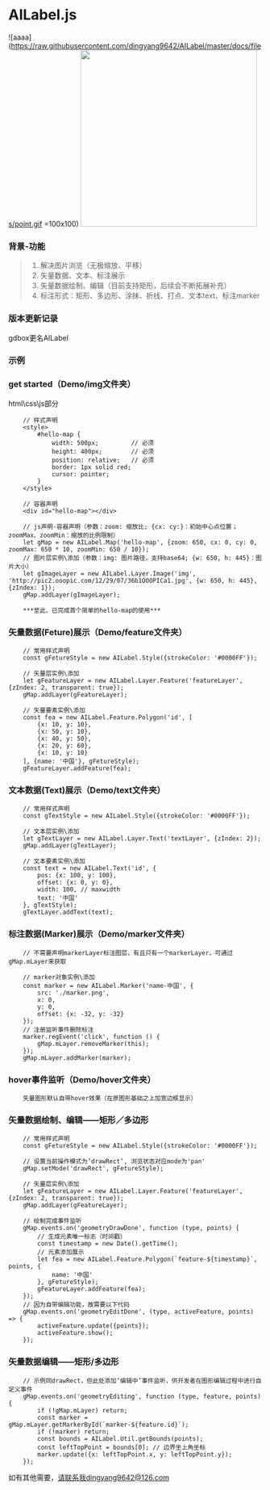 # AILabel.js

![aaaa](https://raw.githubusercontent.com/dingyang9642/AILabel/master/docs/files/point.gif =100x100)
<img style="width:350px;" src="https://raw.githubusercontent.com/dingyang9642/AILabel/master/docs/files/point.gif">

### 背景-功能

> 1. 解决图片浏览（无极缩放、平移）
> 2. 矢量数据、文本、标注展示
> 3. 矢量数据绘制、编辑（目前支持矩形，后续会不断拓展补充）
> 4. 标注形式：矩形、多边形、涂抹、折线、打点、文本text、标注marker

### 版本更新记录
gdbox更名AILabel

### 示例

### get started（Demo/img文件夹）

html\css\js部分
```
    // 样式声明
    <style>
        #hello-map {
            width: 500px;         // 必须
            height: 400px;        // 必须
            position: relative;   // 必须
            border: 1px solid red;
            cursor: pointer;
        }
    </style>

    // 容器声明
    <div id="hello-map"></div>

    // js声明-容器声明（参数：zoom: 缩放比; {cx: cy:}：初始中心点位置；zoomMax、zoomMin：缩放的比例限制）
    let gMap = new AILabel.Map('hello-map', {zoom: 650, cx: 0, cy: 0, zoomMax: 650 * 10, zoomMin: 650 / 10});
    // 图片层实例\添加（参数：img: 图片路径，支持base64; {w: 650, h: 445}：图片大小）
    let gImageLayer = new AILabel.Layer.Image('img', 'http://pic2.ooopic.com/12/29/07/36b1OOOPICa1.jpg', {w: 650, h: 445}, {zIndex: 1});
    gMap.addLayer(gImageLayer);

    ***至此、已完成首个简单的hello-map的使用***
```

### 矢量数据(Feture)展示（Demo/feature文件夹）
```
    // 常用样式声明
    const gFetureStyle = new AILabel.Style({strokeColor: '#0000FF'});

    // 矢量层实例\添加
    let gFeatureLayer = new AILabel.Layer.Feature('featureLayer', {zIndex: 2, transparent: true});
    gMap.addLayer(gFeatureLayer);

    // 矢量要素实例\添加
    const fea = new AILabel.Feature.Polygon('id', [
        {x: 10, y: 10},
        {x: 50, y: 10},
        {x: 40, y: 50},
        {x: 20, y: 60},
        {x: 10, y: 10}
    ], {name: '中国'}, gFetureStyle);
    gFeatureLayer.addFeature(fea);
```

### 文本数据(Text)展示（Demo/text文件夹）
```
    // 常用样式声明
    const gTextStyle = new AILabel.Style({strokeColor: '#0000FF'});

    // 文本层实例\添加
    let gTextLayer = new AILabel.Layer.Text('textLayer', {zIndex: 2});
    gMap.addLayer(gTextLayer);

    // 文本要素实例\添加
    const text = new AILabel.Text('id', {
        pos: {x: 100, y: 100},
        offset: {x: 0, y: 0},
        width: 100, // maxwidth
        text: '中国'
    }, gTextStyle);
    gTextLayer.addText(text);
```

### 标注数据(Marker)展示（Demo/marker文件夹）
```
    // 不需要声明markerLayer标注图层，有且只有一个markerLayer，可通过gMap.mLayer来获取

    // marker对象实例\添加
    const marker = new AILabel.Marker('name-中国', {
        src: './marker.png',
        x: 0,
        y: 0,
        offset: {x: -32, y: -32}
    });
    // 注册监听事件删除标注
    marker.regEvent('click', function () {
        gMap.mLayer.removeMarker(this);
    });
    gMap.mLayer.addMarker(marker);
```

### hover事件监听（Demo/hover文件夹）
```
    矢量图形默认自带hover效果（在原图形基础之上加宽边框显示）
```

### 矢量数据绘制、编辑——矩形／多边形
```
    // 常用样式声明
    const gFetureStyle = new AILabel.Style({strokeColor: '#0000FF'});

    // 设置当前操作模式为‘drawRect’, 浏览状态对应mode为'pan'
    gMap.setMode('drawRect', gFetureStyle);

    // 矢量层实例\添加
    let gFeatureLayer = new AILabel.Layer.Feature('featureLayer', {zIndex: 2, transparent: true});
    gMap.addLayer(gFeatureLayer);

    // 绘制完成事件监听
    gMap.events.on('geometryDrawDone', function (type, points) {
        // 生成元素唯一标志（时间戳）
        const timestamp = new Date().getTime();
        // 元素添加展示
        let fea = new AILabel.Feature.Polygon(`feature-${timestamp}`, points, {
            name: '中国'
        }, gFetureStyle);
        gFeatureLayer.addFeature(fea);
    });
    // 因为自带编辑功能，故需要以下代码
    gMap.events.on('geometryEditDone', (type, activeFeature, points) => {
        activeFeature.update({points});
        activeFeature.show();
    });
```

### 矢量数据编辑——矩形/多边形
```
    // 示例同drawRect，但此处添加‘编辑中’事件监听，供开发者在图形编辑过程中进行自定义事件
    gMap.events.on('geometryEditing', function (type, feature, points) {
        if (!gMap.mLayer) return;
        const marker = gMap.mLayer.getMarkerById(`marker-${feature.id}`);
        if (!marker) return;
        const bounds = AILabel.Util.getBounds(points);
        const leftTopPoint = bounds[0]; // 边界坐上角坐标
        marker.update({x: leftTopPoint.x, y: leftTopPoint.y});
    });
```


如有其他需要，请联系我dingyang9642@126.com
